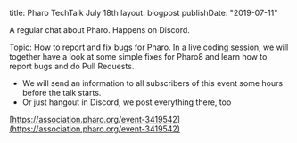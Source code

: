 title: Pharo TechTalk July 18th
layout: blogpost
publishDate: "2019-07-11"

A regular chat about Pharo. Happens on Discord.

Topic: How to report and fix bugs for Pharo. In a live coding session, we will together have a look at some simple fixes for Pharo8 and learn how to report bugs and do Pull Requests. 

- We will send an information to all subscribers of this event some hours before the talk starts. 
- Or just hangout in Discord, we post everything there, too


[https://association.pharo.org/event-3419542](https://association.pharo.org/event-3419542)
